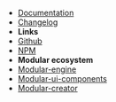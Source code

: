 - [Documentation](guide "Modular-plugin-localization - documentation")
- [Changelog](changelog "Modular-plugin-localization - changelog")
- **Links**
- [Github](https://github.com/cianciarusocataldo/modular-plugin-localization)
- [NPM](https://www.npmjs.com/package/modular-plugin-localization)
- **Modular ecosystem**
- [Modular-engine](https://github.com/cianciarusocataldo/modular-engine)
- [Modular-ui-components](https://github.com/cianciarusocataldo/modular-ui-components)
- [Modular-creator](https://github.com/cianciarusocataldo/modular-creator)
